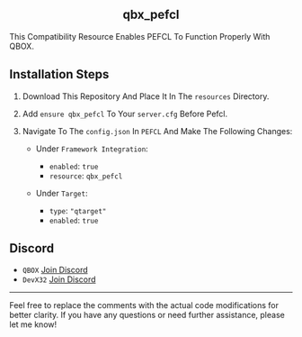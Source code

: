 <h2 align="center">qbx_pefcl</h2>
This Compatibility Resource Enables PEFCL To Function Properly With QBOX.

## Installation Steps

1. Download This Repository And Place It In The `resources` Directory.
2. Add `ensure qbx_pefcl` To Your `server.cfg` Before Pefcl.
3. Navigate To The `config.json` In `PEFCL` And Make The Following Changes:

    - Under `Framework Integration`:
        - `enabled`: `true`
        - `resource`: `qbx_pefcl`

    - Under `Target`:
        - `type`: `"qtarget"`
        - `enabled`: `true`
## Discord

- `QBOX` [Join Discord](https://discord.gg/qbox)
- `DevX32` [Join Discord](https://discord.gg/pwZztPt3cs)
- - - - - - - - - - - -
Feel free to replace the comments with the actual code modifications for better clarity. If you have any questions or need further assistance, please let me know!

